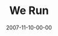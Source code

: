 ---
layout: message
category: message
series: "Context"
title: "We Run"
date: 2007-11-10-00-00
message_id: 465
audio: "http://s3.amazonaws.com/crossroads-media/media/legacy/mp3/Context_1_Run_11-11-07_Tome_webaudio.mp3"
audio-duration: "37:06"
explicit: false
---